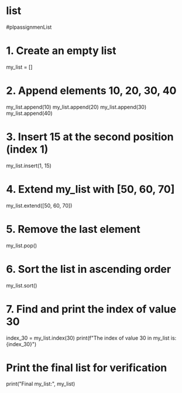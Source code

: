 # list
#plpassignmenList
# 1. Create an empty list
my_list = []

# 2. Append elements 10, 20, 30, 40
my_list.append(10)
my_list.append(20)
my_list.append(30)
my_list.append(40)

# 3. Insert 15 at the second position (index 1)
my_list.insert(1, 15)

# 4. Extend my_list with [50, 60, 70]
my_list.extend([50, 60, 70])

# 5. Remove the last element
my_list.pop()

# 6. Sort the list in ascending order
my_list.sort()

# 7. Find and print the index of value 30
index_30 = my_list.index(30)
print(f"The index of value 30 in my_list is: {index_30}")

# Print the final list for verification
print("Final my_list:", my_list)
